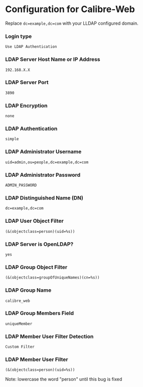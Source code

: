 # Configuration for Calibre-Web

Replace `dc=example,dc=com` with your LLDAP configured domain.


### Login type

```
Use LDAP Authentication
```

### LDAP Server Host Name or IP Address

```
192.168.X.X
```

### LDAP Server Port

```
3890
```

### LDAP Encryption

```
none
```

### LDAP Authentication

```
simple
```

### LDAP Administrator Username

```
uid=admin,ou=people,dc=example,dc=com
```

### LDAP Administrator Password

```
ADMIN_PASSWORD
```

### LDAP Distinguished Name (DN)

```
dc=example,dc=com
```

### LDAP User Object Filter

```
(&(objectclass=person)(uid=%s))
```

### LDAP Server is OpenLDAP?

```
yes
```

### LDAP Group Object Filter

```
(&(objectclass=groupOfUniqueNames)(cn=%s))
```

### LDAP Group Name

```
calibre_web
```

### LDAP Group Members Field

```
uniqueMember
```

### LDAP Member User Filter Detection

```
Custom Filter
```

### LDAP Member User Filter

```
(&(objectclass=person)(uid=%s))
```
Note: lowercase the word "person" until this bug is fixed
